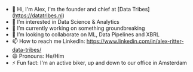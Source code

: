 - 👋 Hi, I'm Alex, I'm the founder and chief at [Data Tribes] (https://datatribes.nl)
- 👀 I’m interested in Data Science & Analytics
- 🌱 I’m currently working on something groundbreaking
- 💞️ I’m looking to collaborate on ML, Data Pipelines and XBRL
- 📫 How to reach me LinkedIn: https://www.linkedin.com/in/alex-ritter-data-tribes/
- 😄 Pronouns: He/Him
- ⚡ Fun fact: I'm an active biker, up and down to our office in Amsterdam

<!---
datatriber/datatriber is a ✨ special ✨ repository because its `README.md` (this file) appears on your GitHub profile.
You can click the Preview link to take a look at your changes.
--->
